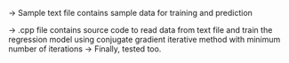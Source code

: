 -> Sample text file contains sample data for training and prediction

-> .cpp file contains source code to read data from text file and train the regression model using conjugate gradient iterative method with minimum number of iterations
-> Finally, tested too.
